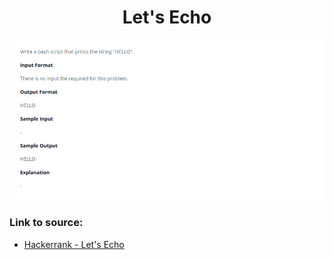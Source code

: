 <h1 align="center">Let's Echo</h1>

![alt text](https://github.com/matthew01lokiet/Github-repos-images/blob/main/Other/Bash/lets_echo.png)

### Link to source: 
- <a href="https://www.hackerrank.com/challenges/bash-tutorials-lets-echo/problem">Hackerrank - Let's Echo</a>

